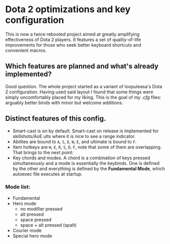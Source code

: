# Dota 2 optimizations and key configuration

This is now a twice rebooted project aimed at greatly amplifying effectiveness of Dota 2 players. It features a set of quality-of-life improvements for those who seek better keyboard shortcuts and convenient macros.

## Which features are planned and what's already implemented?

Good question. The whole project started as a variant of loopuleasa's Dota 2 configuration. Having used said layout I found that some things were simply uncomfortably placed for my liking. This is the goal of my _.cfg_ files: arguably better binds with minor but welcome additions.

## Distinct features of this config.

- Smart-cast is on by default. Smart-cast on release is implemented for skillshots/AoE ults where it is nice to see a range indicator.
- Abilites are bound to `A`, `S`, `D`, `W`, `E`, and ultimate is bound to `F`.
- Item hotkeys are `W`, `E`, `R`, `S`, `D`, `F`, note that some of them are overlapping. That brings to the next point:
- Key chords and modes. A chord is a combination of keys pressed simultaneously and a mode is essentially the keybinds. One is defined by the other and everything is defined by the __Fundamental Mode__, which autoexec file executes at startup.


### Mode list:
- Fundamental
- Hero mode
  - no modifier pressed
  - alt pressed
  - space pressed
  - space + alt pressed (spalt)
- Courier mode
- Special hero mode
